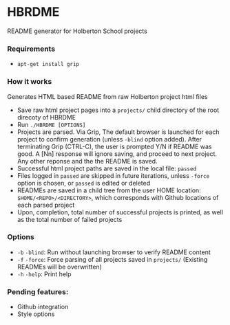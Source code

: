 # HBRDME
README generator for Holberton School projects
### Requirements
- ```apt-get install grip```
### How it works
Generates HTML based README from raw Holberton project html files
- Save raw html project pages into a ```projects/``` child directory of the root direcoty of HBRDME
- Run ```./HBRDME [OPTIONS]```
- Projects are parsed. Via Grip, The default browser is launched for each project to confirm generation (unless `-blind` option added). After terminating Grip (CTRL-C), the user is prompted Y/N if README was good. A [Nn] response will ignore saving, and proceed to next project. Any other reponse and the the README is saved.
- Successful html project paths are saved in the local file: ```passed```
- Files logged in ```passed``` are skipped in future iterations, unless `-force` option is chosen, or ```passed``` is edited or deleted
- READMEs are saved in a child tree from the user HOME location: ```$HOME/<REPO>/<DIRECTORY>```, which corresponds with Github locations of each parsed project
- Upon, completion, total number of successful projects is printed, as well as the total number of failed projects
### Options
- ```-b``` ```-blind```: Run without launching browser to verify README content
- ```-f``` ```-force```: Force parsing of all projects saved in ```projects/``` (Existing READMEs will be overwritten)
- ```-h``` ```-help```: Print help
### Pending features:
- Github integration
- Style options
